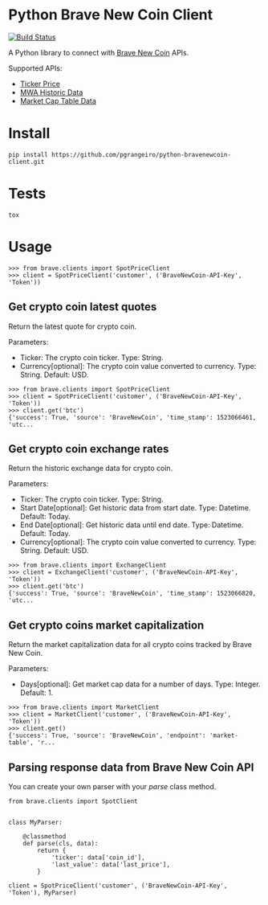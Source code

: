 # Python Brave New Coin Client
[![Build Status](https://travis-ci.org/pgrangeiro/python-bravenewcoin-client.svg?branch=master)](https://travis-ci.org/pgrangeiro/python-bravenewcoin-client)

A Python library to connect with [Brave New Coin](https://bravenewcoin.com) APIs.

Supported APIs:
- [Ticker Price](https://market.mashape.com/bravenewcoin/digital-currency-tickers#ticker)
- [MWA Historic Data](https://market.mashape.com/BraveNewCoin/digital-currency-ex-rates#mwa-historic-exchange-rates)
- [Market Cap Table Data](https://bravenewcoin.com/market-cap/)


# Install
```
pip install https://github.com/pgrangeiro/python-bravenewcoin-client.git
```


# Tests
```
tox
```


# Usage

```
>>> from brave.clients import SpotPriceClient
>>> client = SpotPriceClient('customer', ('BraveNewCoin-API-Key', 'Token'))
```

## Get crypto coin latest quotes

Return the latest quote for crypto coin.

Parameters:
- Ticker: The crypto coin ticker. Type: String.
- Currency[optional]: The crypto coin value converted to currency. Type: String. Default: USD.

```
>>> from brave.clients import SpotPriceClient
>>> client = SpotPriceClient('customer', ('BraveNewCoin-API-Key', 'Token'))
>>> client.get('btc')
{'success': True, 'source': 'BraveNewCoin', 'time_stamp': 1523066461, 'utc...
```

## Get crypto coin exchange rates

Return the historic exchange data for crypto coin.

Parameters:
- Ticker: The crypto coin ticker. Type: String.
- Start Date[optional]: Get historic data from start date. Type: Datetime. Default: Today.
- End Date[optional]: Get historic data until end date. Type: Datetime. Default: Today.
- Currency[optional]: The crypto coin value converted to currency. Type: String. Default: USD.

```
>>> from brave.clients import ExchangeClient
>>> client = ExchangeClient('customer', ('BraveNewCoin-API-Key', 'Token'))
>>> client.get('btc')
{'success': True, 'source': 'BraveNewCoin', 'time_stamp': 1523066820, 'utc...
```

## Get crypto coins market capitalization

Return the market capitalization data for all crypto coins tracked by Brave New Coin.

Parameters:
- Days[optional]: Get market cap data for a number of days. Type: Integer. Default: 1.

```
>>> from brave.clients import MarketClient
>>> client = MarketClient('customer', ('BraveNewCoin-API-Key', 'Token'))
>>> client.get()
{'success': True, 'source': 'BraveNewCoin', 'endpoint': 'market-table', 'r...
```

## Parsing response data from Brave New Coin API

You can create your own parser with your _parse_ class method.

```
from brave.clients import SpotClient


class MyParser:

    @classmethod
    def parse(cls, data):
        return {
            'ticker': data['coin_id'],
            'last_value': data['last_price'],
        }

client = SpotPriceClient('customer', ('BraveNewCoin-API-Key', 'Token'), MyParser)

```
